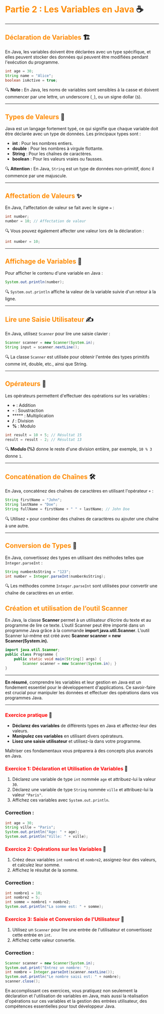 # <span style="color:darkorange;">Partie 2 : Les Variables en Java</span> ☕

---

## <span style="color:darkorange;">Déclaration de Variables</span> 🏗️

En Java, les variables doivent être déclarées avec un type spécifique, et elles peuvent stocker des données qui peuvent être modifiées pendant l'exécution du programme.

```java
int age = 30;
String name = "Alice";
boolean isActive = true;
```

🔍 **Note :** En Java, les noms de variables sont sensibles à la casse et doivent commencer par une lettre, un underscore (`_`), ou un signe dollar (`$`).

---

## <span style="color:darkorange;">Types de Valeurs</span> 📜

Java est un langage fortement typé, ce qui signifie que chaque variable doit être déclarée avec un type de données. Les principaux types sont :

- **int** : Pour les nombres entiers.
- **double** : Pour les nombres à virgule flottante.
- **String** : Pour les chaînes de caractères.
- **boolean** : Pour les valeurs vraies ou fausses.

🔍 **Attention :** En Java, `String` est un type de données non-primitif, donc il commence par une majuscule.

---

## <span style="color:darkorange;">Affectation de Valeurs</span> ✨

En Java, l'affectation de valeur se fait avec le signe `=` :

```java
int number;
number = 10; // Affectation de valeur
```

🔍 Vous pouvez également affecter une valeur lors de la déclaration :

```java
int number = 10;
```

---

## <span style="color:darkorange;">Affichage de Variables</span> 🔎

Pour afficher le contenu d'une variable en Java :

```java
System.out.println(number);
```

🔍 `System.out.println` affiche la valeur de la variable suivie d'un retour à la ligne.

---

## <span style="color:darkorange;">Lire une Saisie Utilisateur</span> ✍️

En Java, utilisez `Scanner` pour lire une saisie clavier :

```java
Scanner scanner = new Scanner(System.in);
String input = scanner.nextLine();
```

🔍 La classe `Scanner` est utilisée pour obtenir l'entrée des types primitifs comme int, double, etc., ainsi que String.

---

## <span style="color:darkorange;">Opérateurs</span> 📘

Les opérateurs permettent d'effectuer des opérations sur les variables :

- **+** : Addition
- **-** : Soustraction
- ***** : Multiplication
- **/** : Division
- **%** : Modulo

```java
int result = 10 + 5; // Résultat 15
result = result - 2; // Résultat 13
```

🔍 **Modulo (%)** donne le reste d'une division entière, par exemple, `10 % 3` donne `1`.

---

## <span style="color:darkorange;">Concaténation de Chaînes</span> 🛠️

En Java, concaténez des chaînes de caractères en utilisant l'opérateur `+` :

```java
String firstName = "John";
String lastName = "Doe";
String fullName = firstName + " " + lastName; // John Doe
```

🔍 Utilisez `+` pour combiner des chaînes de caractères ou ajouter une chaîne à une autre.

---

## <span style="color:darkorange;">Conversion de Types</span> 🔄

En Java, convertissez des types en utilisant des méthodes telles que `Integer.parseInt` :

```java
String numberAsString = "123";
int number = Integer.parseInt(numberAsString);
```

🔍 Les méthodes comme `Integer.parseInt` sont utilisées pour convertir une chaîne de caractères en un entier.

## <span style="color:darkorange;">Création et utilisation de l’outil Scanner</span>

En Java, la classe **Scanner** permet à un utilisateur d’écrire du texte et au programme de lire ce texte. 
L’outil Scanner peut être importé dans un programme Java grâce à la commande **import java.util.Scanner**. L’outil Scanner lui-même est créé avec **Scanner scanner = new Scanner(System.in).**

```java
import java.util.Scanner; 
public class Programme { 
	public static void main(String[] args) { 
		Scanner scanner = new Scanner(System.in); } 
}
```

---

**En résumé**, comprendre les variables et leur gestion en Java est un fondement essentiel pour le développement d'applications. Ce savoir-faire est crucial pour manipuler les données et effectuer des opérations dans vos programmes Java.

---

### <span style="color:red;">Exercice pratique</span> 🧩

- **Déclarez des variables** de différents types en Java et affectez-leur des valeurs.
- **Manipulez ces variables** en utilisant divers opérateurs.
- **Lisez une saisie utilisateur** et utilisez-la dans votre programme.

Maîtriser ces fondamentaux vous préparera à des concepts plus avancés en Java.

### <span style="color:red;">Exercice 1: Déclaration et Utilisation de Variables</span> 🧩

1. Déclarez une variable de type `int` nommée `age` et attribuez-lui la valeur `30`.
2. Déclarez une variable de type `String` nommée `ville` et attribuez-lui la valeur `"Paris"`.
3. Affichez ces variables avec `System.out.println`.

### Correction :

```java
int age = 30;
String ville = "Paris";
System.out.println("Age: " + age);
System.out.println("Ville: " + ville);
```

### <span style="color:red;">Exercice 2: Opérations sur les Variables</span> 🧩

1. Créez deux variables `int` `nombre1` et `nombre2`, assignez-leur des valeurs, et calculez leur somme.
2. Affichez le résultat de la somme.

### Correction :

```java
int nombre1 = 10;
int nombre2 = 5;
int somme = nombre1 + nombre2;
System.out.println("La somme est: " + somme);
```

### <span style="color:red;">Exercice 3: Saisie et Conversion de l'Utilisateur</span> 🧩

1. Utilisez un `Scanner` pour lire une entrée de l'utilisateur et convertissez cette entrée en `int`.
2. Affichez cette valeur convertie.

### Correction :

```java
Scanner scanner = new Scanner(System.in);
System.out.print("Entrez un nombre: ");
int nombre = Integer.parseInt(scanner.nextLine());
System.out.println("Le nombre saisi est: " + nombre);
scanner.close();
```

En accomplissant ces exercices, vous pratiquez non seulement la déclaration et l'utilisation de variables en Java, mais aussi la réalisation d'opérations sur ces variables et la gestion des entrées utilisateur, des compétences essentielles pour tout développeur Java.